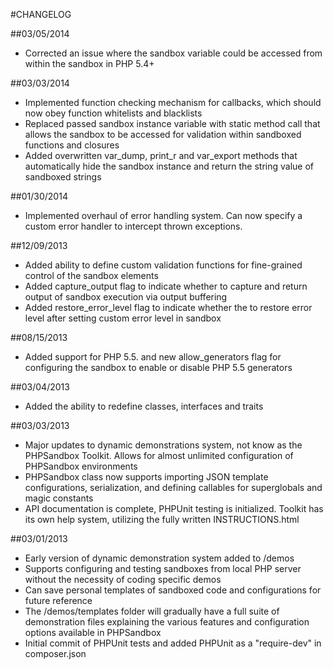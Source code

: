 #CHANGELOG

##03/05/2014
- Corrected an issue where the sandbox variable could be accessed from within the sandbox in PHP 5.4+

##03/03/2014
- Implemented function checking mechanism for callbacks, which should now obey function whitelists and blacklists
- Replaced passed sandbox instance variable with static method call that allows the sandbox to be accessed for validation within sandboxed functions and closures
- Added overwritten var_dump, print_r and var_export methods that automatically hide the sandbox instance and return the string value of sandboxed strings

##01/30/2014
- Implemented overhaul of error handling system. Can now specify a custom error handler to intercept thrown exceptions.

##12/09/2013
- Added ability to define custom validation functions for fine-grained control of the sandbox elements
- Added capture_output flag to indicate whether to capture and return output of sandbox execution via output buffering
- Added restore_error_level flag to indicate whether the to restore error level after setting custom error level in sandbox

##08/15/2013
- Added support for PHP 5.5. and new allow_generators flag for configuring the sandbox to enable or disable PHP 5.5 generators

##03/04/2013
- Added the ability to redefine classes, interfaces and traits

##03/03/2013

- Major updates to dynamic demonstrations system, not know as the PHPSandbox Toolkit. Allows for almost unlimited configuration of PHPSandbox environments
- PHPSandbox class now supports importing JSON template configurations, serialization, and defining callables for superglobals and magic constants
- API documentation is complete, PHPUnit testing is initialized. Toolkit has its own help system, utilizing the fully written INSTRUCTIONS.html

##03/01/2013

- Early version of dynamic demonstration system added to /demos
- Supports configuring and testing sandboxes from local PHP server without the necessity of coding specific demos
- Can save personal templates of sandboxed code and configurations for future reference
- The /demos/templates folder will gradually have a full suite of demonstration files explaining the various features and configuration options available in PHPSandbox
- Initial commit of PHPUnit tests and added PHPUnit as a "require-dev" in composer.json